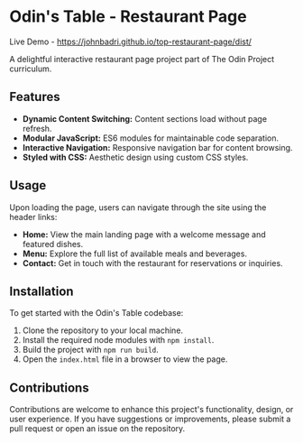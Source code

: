 # Odin's Table - Restaurant Page

Live Demo - https://johnbadri.github.io/top-restaurant-page/dist/

A delightful interactive restaurant page project part of The Odin Project curriculum.

## Features

- **Dynamic Content Switching:** Content sections load without page refresh.
- **Modular JavaScript:** ES6 modules for maintainable code separation.
- **Interactive Navigation:** Responsive navigation bar for content browsing.
- **Styled with CSS:** Aesthetic design using custom CSS styles.

## Usage

Upon loading the page, users can navigate through the site using the header links:

- **Home:** View the main landing page with a welcome message and featured dishes.
- **Menu:** Explore the full list of available meals and beverages.
- **Contact:** Get in touch with the restaurant for reservations or inquiries.

## Installation

To get started with the Odin's Table codebase:

1. Clone the repository to your local machine.
2. Install the required node modules with `npm install`.
3. Build the project with `npm run build`.
4. Open the `index.html` file in a browser to view the page.

## Contributions

Contributions are welcome to enhance this project's functionality, design, or user experience. If you have suggestions or improvements, please submit a pull request or open an issue on the repository.
